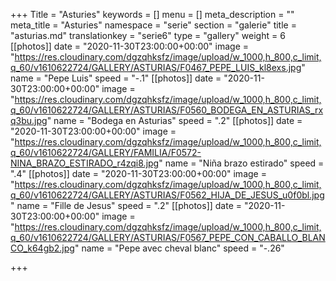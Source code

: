 +++
Title = "Asturies"
keywords = []
menu = []
meta_description = ""
meta_title = "Asturies"
namespace = "serie"
section = "galerie"
title = "asturias.md"
translationkey = "serie6"
type = "gallery"
weight = 6
[[photos]]
date = "2020-11-30T23:00:00+00:00"
image = "https://res.cloudinary.com/dgzqhksfz/image/upload/w_1000,h_800,c_limit,q_60/v1610622724/GALLERY/ASTURIAS/F0467_PEPE_LUIS_kl8exs.jpg"
name = "Pepe Luis"
speed = "-.1"
[[photos]]
date = "2020-11-30T23:00:00+00:00"
image = "https://res.cloudinary.com/dgzqhksfz/image/upload/w_1000,h_800,c_limit,q_60/v1610622724/GALLERY/ASTURIAS/F0560_BODEGA_EN_ASTURIAS_rxq3bu.jpg"
name = "Bodega en Asturias"
speed = ".2"
[[photos]]
date = "2020-11-30T23:00:00+00:00"
image = "https://res.cloudinary.com/dgzqhksfz/image/upload/w_1000,h_800,c_limit,q_60/v1610622724/GALLERY/FAMILIA/F0572-NINA_BRAZO_ESTIRADO_r4zqi8.jpg"
name = "Niña brazo estirado"
speed = ".4"
[[photos]]
date = "2020-11-30T23:00:00+00:00"
image = "https://res.cloudinary.com/dgzqhksfz/image/upload/w_1000,h_800,c_limit,q_60/v1610622724/GALLERY/ASTURIAS/F0562_HIJA_DE_JESUS_u0f0bl.jpg"
name = "Fille de Jesus"
speed = ".2"
[[photos]]
date = "2020-11-30T23:00:00+00:00"
image = "https://res.cloudinary.com/dgzqhksfz/image/upload/w_1000,h_800,c_limit,q_60/v1610622724/GALLERY/ASTURIAS/F0567_PEPE_CON_CABALLO_BLANCO_k64gb2.jpg"
name = "Pepe avec cheval blanc"
speed = "-.26"

+++
